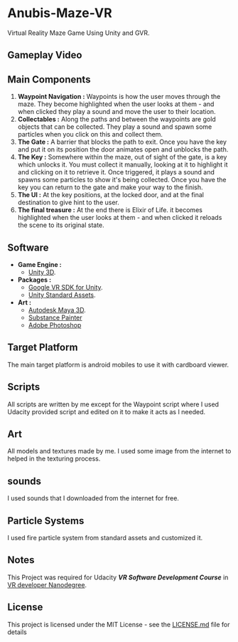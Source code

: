 # Anubis-Maze-VR

Virtual Reality Maze Game Using Unity and GVR.

## Gameplay Video

## Main Components

1. **Waypoint Navigation :** Waypoints is how the user moves through the maze. They become highlighted when the user looks at them - and when clicked they play a sound and move the user to their location.
2. **Collectables :** Along the paths and between the waypoints are gold objects that can be collected. They play a sound and spawn some particles when you click on this and collect them.
3. **The Gate :** A barrier that blocks the path to exit. Once you have the key and put it on its position the door animates open and unblocks the path.
4. **The Key :** Somewhere within the maze, out of sight of the gate, is a key which unlocks it. You must collect it manually, looking at it to highlight it and clicking on it to retrieve it. Once triggered, it plays a sound and spawns some particles to show it's being collected. Once you have the key you can return to the gate and make your way to the finish.
5. **The UI :** At the key positions, at the locked door, and at the final destination to give hint to the user.
6. **The final treasure :** At the end there is Elixir of Life. it becomes highlighted when the user looks at them - and when clicked it reloads the scene to its original state.

## Software

* **Game Engine :**
  * [Unity 3D](https://unity3d.com/).
* **Packages :**
  * [Google VR SDK for Unity](https://developers.google.com/vr/unity/).
  * [Unity Standard Assets](https://www.assetstore.unity3d.com/en/#!/content/32351).
* **Art :**
  * [Autodesk Maya 3D](http://www.autodesk.com/products/maya/overview).
  * [Substance Painter](https://www.allegorithmic.com/products/substance-painter)
  * [Adobe Photoshop](http://www.adobe.com/mena_en/products/photoshop.html)

## Target Platform

The main target platform is android mobiles to use it with cardboard viewer.

## Scripts

All scripts are written by me except for the Waypoint script where I used Udacity provided script and edited on it to make it acts as I needed.

## Art

All models and textures made by me. I used some image from the internet to
helped in the texturing process.

## sounds

I used sounds that I downloaded from the internet for free.

## Particle Systems

I used fire particle system from standard assets and customized it.

## Notes

This Project was required for Udacity _**VR Software Development Course**_ in [VR developer Nanodegree](https://www.udacity.com/course/vr-developer-nanodegree--nd017).

## License

This project is licensed under the MIT License - see the [LICENSE.md](LICENSE.md) file for details
